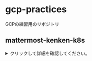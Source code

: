 # gcp-practices
GCPの練習用のリポジトリ

## mattermost-kenken-k8s

<details>

<summary>クリックして詳細を確認してください。</summary>

# Mattermost サービスのインフラ構築と管理 (日本語版)

このプロジェクトは、GCP 上で Mattermost サービスを Kubernetes を使用してホストし、Cloudflare を利用した DDoS 保護および SSL/TLS 暗号化を提供するためのインフラストラクチャコードを含んでいます。

## アーキテクチャ図
以下は、このプロジェクトの全体的なアーキテクチャを示した図です。

![アーキテクチャ図](https://github.com/kensak222/gcp-practices/blob/feat/mattermost-kenken-k8s/mattermost-k8s/others/architecture.png)

## 特徴

- **Google Kubernetes Engine (GKE):** Mattermost アプリケーションをデプロイ。
- **Cloud SQL:** Mattermost 用の PostgreSQL データベースをホスト。
- **Cloud Storage:** ファイルストレージ用。
- **Cloudflare:** DNS、CDN、DDoS 保護、SSL/TLS 暗号化を管理。
- **Terraform:** インフラ構築のコード管理。

## プロジェクト構造

```
mattermost-k8s/
├── main.tf                  # Terraform メインファイル
├── providers.tf            # プロバイダー設定 (GCP、Kubernetes、Cloudflare)
├── modules/
│   ├── gke/                # GKE クラスタの設定
│   ├── sql/                # Cloud SQL の設定
│   ├── storage/            # Cloud Storage の設定
│   ├── firewall/           # ファイアウォールルールの設定
│   ├── vpc/                # VPC、サブネット、NAT、VPC Peering の設定
│   └── cloudflare/         # Cloudflare の設定
└── others/
    └── architecture.png    # アーキテクチャ図
```

## 必要条件

- **Terraform:** インフラコードの適用。
- **gcloud CLI:** GCP プロジェクトの操作。
- **kubectl:** Kubernetes リソースの管理。
- **Cloudflare アカウント:** DNS とセキュリティ管理。

## セットアップ手順

### 1. GCP プロジェクトの準備
1. GCP プロジェクトを作成。
2. [API を有効化](https://console.cloud.google.com/apis) (Compute Engine, Kubernetes Engine, Cloud SQL, Cloud Storage)。
3. サービスアカウントを作成し、必要なロール (例: Owner, Editor) を付与。

### 2. Terraform のセットアップ
1. `terraform init` を実行して Terraform を初期化。
2. `terraform plan` で計画を確認。
3. `terraform apply` を実行してインフラをデプロイ。

### 3. Cloudflare の設定
1. [Cloudflare にログイン](https://dash.cloudflare.com/) し、新しいドメインを追加。
2. Mattermost の IP アドレスを指す A レコードを作成。
3. 必要に応じてサブドメイン (CNAME レコード) を設定。
4. Cloudflare の SSL/TLS 設定を「フル (厳密)」に設定。

### 4. Kubernetes リソースの適用
1.	スクリプトに実行権限を付与します。
chmod +x mattermost-k8s/others/*.sh
2.	各スクリプトを順番に実行します。
  - Ingress Controllerのデプロイ
    - mattermost-k8s/others/setup_ingress.sh
  - Cert-Managerのデプロイ
    - mattermost-k8s/others/setup_cert_manager.sh
  - Mattermost Namespaceと関連リソースの作成
    - mattermost-k8s/others/deploy_resources.sh
  - 状態確認
    - mattermost-k8s/others/check_status.sh

### 5. 動作確認
- `curl` やブラウザを使用して Mattermost にアクセス。
- Cloudflare のダッシュボードでトラフィックやセキュリティのステータスを確認。

## 注意事項
- **コスト管理:** 各リソースの使用量をモニタリングし、予算を超えないように注意してください。
- **セキュリティ:** Cloudflare のセキュリティ機能を有効にし、不要なポートやアクセスを制限してください。
- **Terraform ステート管理:** Terraform の状態ファイルを安全な場所に保管してください。

---

このプロジェクトに関する質問や提案があれば、遠慮なくお知らせください！

</details>
